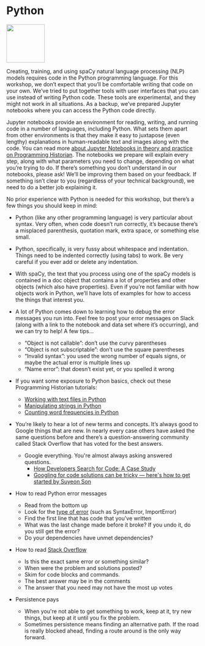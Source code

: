 Python 
=======================

<img style="height:100px;" src="https://images.emojiterra.com/google/android-11/512px/1f40d.png" />
 
Creating, training, and using spaCy natural language processing (NLP) models requires code in the Python programming language. For this workshop, we don’t expect that you’ll be comfortable writing that code on your own. We’ve tried to put together tools with user interfaces that you can use instead of writing Python code. These tools are experimental, and they might not work in all situations. As a backup, we’ve prepared Jupyter notebooks where you can access the Python code directly.

Jupyter notebooks provide an environment for reading, writing, and running code in a number of languages, including Python. What sets them apart from other environments is that they make it easy to juxtapose (even lengthy) explanations in human-readable text and images along with the code. You can read more [about Jupyter Notebooks in theory and practice on Programming Historian](https://programminghistorian.org/en/lessons/jupyter-notebooks). The notebooks we prepare will explain every step, along with what parameters you need to change, depending on what you’re trying to do. If there’s something you don’t understand in our notebooks, please ask! We’ll be improving them based on your feedback. If something isn’t clear to you (regardless of your technical background), we need to do a better job explaining it.

No prior experience with Python is needed for this workshop, but there’s a few things you should keep in mind:

- Python (like any other programming language) is very particular about syntax. Very often, when code doesn’t run correctly, it’s because there’s a misplaced parenthesis, quotation mark, extra space, or something else small.
- Python, specifically, is very fussy about whitespace and indentation. Things need to be indented correctly (using tabs) to work. Be very careful if you ever add or delete any indentation.
- With spaCy, the text that you process using one of the spaCy models is contained in a doc object that contains a lot of properties and other objects (which also have properties). Even if you’re not familiar with how objects work in Python, we’ll have lots of examples for how to access the things that interest you.
- A lot of Python comes down to learning how to debug the error messages you run into. Feel free to post your error messages on Slack (along with a link to the notebook and data set where it’s occurring), and we can try to help! A few tips…
    - “Object is not callable”: don’t use the curvy parentheses
    - “Object is not subscriptable”: don’t use the square parentheses
    - “Invalid syntax”: you used the wrong number of equals signs, or maybe the actual error is multiple lines up
    - “Name error”: that doesn’t exist yet, or you spelled it wrong

- If you want some exposure to Python basics, check out these Programming Historian tutorials:
    - [Working with text files in Python](https://programminghistorian.org/en/lessons/working-with-text-files)
    - [Manipulating strings in Python](https://programminghistorian.org/en/lessons/manipulating-strings-in-python)
    - [Counting word frequencies in Python](https://programminghistorian.org/en/lessons/counting-frequencies)

- You’re likely  to  hear a lot of new  terms and concepts. It’s always good to Google  things that are new.  In nearly every case others have asked the same questions before and there’s a question-answering community called Stack Overflow that has voted for the best answers.  
    - Google everything. You're almost always asking answered questions.   
        - [How Developers Search for Code: A Case Study](https://static.googleusercontent.com/media/research.google.com/en//pubs/archive/43835.pdf)
        - [Googling for code solutions can be tricky — here's how to get started
by Suyeon Son](https://knightlab.northwestern.edu/2014/03/13/googling-for-code-solutions-can-be-tricky-heres-how-to-get-started/)

- How to read Python error messages
    - Read from the bottom up
    - Look for the [type of error](https://www.programiz.com/python-programming/exceptions) (such as SyntaxError, ImportError)
    - Find the first line that has code that you've written
    - What was the last change made before it broke? If you undo it, do you still get the error?
    - Do your dependencies have unmet dependencies?

- How to read [Stack Overflow](https://stackoverflow.com/tour)
  - Is this the exact same error or something similar?
  - When were the problem and solutions posted?
  - Skim for code blocks and commands.
  - The best answer may be in the comments
  - The answer that you need may not have the most up votes
   

- Persistence pays 
    - When you're not able to get something to work, keep at it, try new things, but keep at it until you fix the problem. 
    - Sometimes persistence means finding an alternative path.  If the road is really blocked ahead, finding a route around is the only way forward. 
